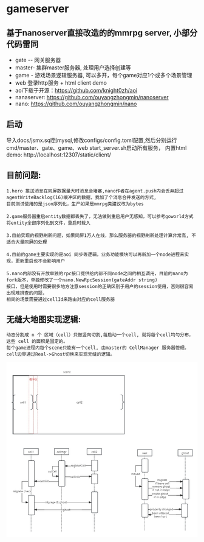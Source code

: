 # gameserver
## 基于nanoserver直接改造的的mmrpg server, 小部分代码雷同
* gate -- 网关服务器
* master- 集群master服务器, 处理用户选择创建等
* game - 游戏场景逻辑服务器, 可以多开，每个game对应1个或多个场景管理
* web 登录http服务 + html client demo
* aoi下载于开源：https://github.com/knight0zh/aoi
* nanaserver: https://github.com/ouyangzhongmin/nanoserver
* nano: https://github.com/ouyangzhongmin/nano

## 启动
导入docs/jsmx.sql到mysql,修改configs/config.toml配置,然后分别运行cmd/master、gate、game、web start_server.sh启动所有服务，
内置html demo: http://localhost:12307/static/client/

## 目前问题:
```aiignore
1.hero 推送消息在同屏数据量大时消息会堵塞,nano作者在agent.push内会丢弃超过agentWriteBacklog(16)缓冲区的数据，我加了个消息合并发送的方式,
目前测试使用的是json序列化，生产如果是mmrpg类建议改为bytes

2.game服务器重启entity数据都丢失了，无法做到重启用户无感知，可以参考goworld方式将entity全部序列化到文件，重启时载入

3.目前实现的视野刷新问题，如果同屏1万人在线，那么服务器的视野刷新处理计算非常高, 不适合大量同屏的处理

4.目前的game主要实现的是aoi 同步等逻辑，业务功能模块可以再新加一个node进程来实现，更新重启也不会影响用户

5.nano内部没有开放单独的rpc接口提供给内部不同node之间的相互调用，目前的nano为fork版本，单独修改了一个nano.NewRpcSession(gateAddr string)
接口，但是使用时需要很多地方注意session的正确区别于用户的session使用，否则很容易出现难排查的问题，
相同的场景需要通过cellId来路由对应的cell服务器
```

## 无缝大地图实现逻辑:

```aiignore
动态分割成 n 个 区域（cell）只做竖向切割,每启动一个cell, 就将每个cell均匀分布，这些 cell 的面积是固定的。
每个game进程内每个scene只能有一个cell, 由master的 CellManager 服务器管理。 
cell边界通过Real->Ghost切换来实现无缝的逻辑。
```
![image](./cell时序图.jpg)